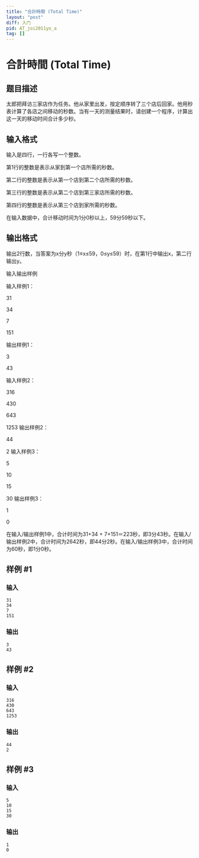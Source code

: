 ```yaml
---
title: "合計時間 (Total Time)"
layout: "post"
diff: 入门
pid: AT_joi2011yo_a
tag: []
---
```


# 合計時間 (Total Time)

## 题目描述

太郎把拜访三家店作为任务。他从家里出发，按定顺序转了三个店后回家。他用秒表计算了各店之间移动的秒数。当有一天的测量结果时，请创建一个程序，计算出这一天的移动时间合计多少秒。

## 输入格式

输入是四行，一行各写一个整数。

第1行的整数是表示从家到第一个店所需的秒数。

第二行的整数是表示从第一个店到第二个店所需的秒数。

第三行的整数是表示从第二个店到第三家店所需的秒数。

第四行的整数是表示从第三个店到家所需的秒数。

在输入数据中，合计移动时间为1分0秒以上，59分59秒以下。

## 输出格式

输出2行数，当答案为x分y秒（1≤x≤59，0≤y≤59）时，在第1行中输出x，第二行输出y。

输入输出样例

输入样例1：

31

34

7

151

输出样例1：

3

43

输入样例2：

316

430

643

1253
输出样例2：

44

2
输入样例3：

5

10

15

30
输出样例3：

1

0

在输入/输出样例1中，合计时间为31+34 + 7+151＝223秒，即3分43秒。在输入/输出样例2中，合计时间为2642秒，即44分2秒。在输入/输出样例3中，合计时间为60秒，即1分0秒。

## 样例 #1

### 输入

```
31
34
7
151
```

### 输出

```
3
43
```

## 样例 #2

### 输入

```
316
430
643
1253
```

### 输出

```
44
2
```

## 样例 #3

### 输入

```
5
10
15
30
```

### 输出

```
1
0
```

